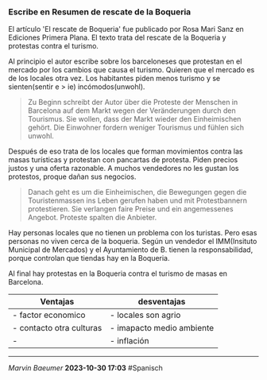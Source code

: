 ### Escribe en Resumen de rescate de la Boqueria

El artículo 'El rescate de Boqueria' fue publicado por Rosa Mari Sanz en Ediciones Primera Plana. El texto trata del rescate de la Boqueria y protestas contra el turismo.

Al principio el autor escribe sobre los barceloneses que protestan en el mercado por los cambios que causa el turismo.
Quieren que el mercado es de los locales otra vez.
Los habitantes piden menos turismo y se sienten(sentir e > ie) incómodos(unwohl).

> Zu Beginn schreibt der Autor über die Proteste der Menschen in Barcelona auf dem Markt wegen der Veränderungen durch den Tourismus. Sie wollen, dass der Markt wieder den Einheimischen gehört. Die Einwohner fordern weniger Tourismus und fühlen sich unwohl.

Después de eso trata de los locales que forman movimientos contra las masas turísticas y protestan con pancartas de protesta. Piden precios justos y una oferta razonable. A muchos vendedores no les gustan los protestos, proque dañan sus negocios.

> Danach geht es um die Einheimischen, die Bewegungen gegen die Touristenmassen ins Leben gerufen haben und mit Protestbannern protestieren. Sie verlangen faire Preise und ein angemessenes Angebot. Proteste spalten die Anbieter.

Hay personas locales que no tienen un problema con los turistas. Pero esas personas no viven cerca de la boqueria. Según un vendedor el IMM(Insituto Municipal de Mercados) y el Ayuntamiento de B. tienen la responsabilidad, porque controlan que tiendas hay en la Boqueria.

Al final hay protestas en la Boqueria contra el turismo de masas en Barcelona.

|Ventajas|desventajas|
|--------|-----------|
|- factor economico|- locales son agrio|
|- contacto otra culturas|- imapacto medio ambiente|
|- |- inflación|

---
*Marvin Baeumer* **2023-10-30 17:03** #Spanisch